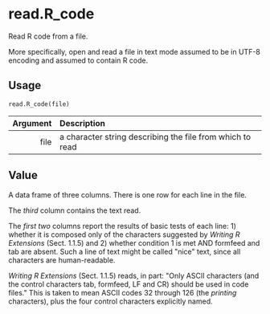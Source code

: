 read.R_code
===========

Read R code from a file.

More specifically, open and read a file in text mode assumed to be in UTF-8 encoding and assumed to contain R code.

Usage
-----

    read.R_code(file)
    
| Argument | Description                                               |
| -------: | :-------------------------------------------------------- |
|     file | a character string describing the file from which to read |

Value
-----

A data frame of three columns.
There is one row for each line in the file.

The _third_ column contains the text read.

The _first two_ columns report the results of basic tests of each line: 1)
whether it is composed only of the characters suggested by
_Writing R Extensions_ (Sect. 1.1.5)
and 2) whether condition 1 is met AND formfeed and tab are absent.
Such a line of text might be called "nice" text, since all characters are human-readable.

_Writing R Extensions_ (Sect. 1.1.5) reads, in part:
"Only ASCII characters (and the control characters tab,
formfeed, LF and CR) should be used in code files."
This is taken to mean ASCII codes 32 through 126
(the _printing_ characters), plus the four control characters explicitly named.
